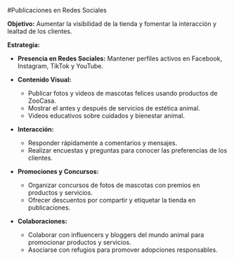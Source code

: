 #Publicaciones en Redes Sociales

**Objetivo:** Aumentar la visibilidad de la tienda y fomentar la interacción y lealtad de los clientes.

**Estrategia:**
- **Presencia en Redes Sociales:** Mantener perfiles activos en Facebook, Instagram, TikTok y YouTube.

- **Contenido Visual:**
  - Publicar fotos y videos de mascotas felices usando productos de ZooCasa.
  - Mostrar el antes y después de servicios de estética animal.
  - Videos educativos sobre cuidados y bienestar animal.

- **Interacción:**
  - Responder rápidamente a comentarios y mensajes.
  - Realizar encuestas y preguntas para conocer las preferencias de los clientes.

- **Promociones y Concursos:**
  - Organizar concursos de fotos de mascotas con premios en productos y servicios.
  - Ofrecer descuentos por compartir y etiquetar la tienda en publicaciones.

- **Colaboraciones:**
  - Colaborar con influencers y bloggers del mundo animal para promocionar productos y servicios.
  - Asociarse con refugios para promover adopciones responsables.
